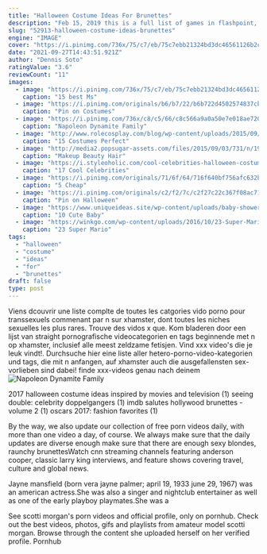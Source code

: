 ```yaml
---
title: "Halloween Costume Ideas For Brunettes"
description: "Feb 15, 2019 this is a full list of games in flashpoint, separated by platform and sortable by title, developer, and publisher. You can search it via using ctrl+f, or if you're on mobile, the find in page"
slug: "52913-halloween-costume-ideas-brunettes"
engine: "IMAGE"
cover: "https://i.pinimg.com/736x/75/c7/eb/75c7ebb21324bd3dc46561126b2c763a--spirit-week-ms-frizzle-costume.jpg"
date: "2021-09-27T14:43:51.921Z"
author: "Dennis Soto"
ratingValue: "3.6"
reviewCount: "11"
images:
  - image: "https://i.pinimg.com/736x/75/c7/eb/75c7ebb21324bd3dc46561126b2c763a--spirit-week-ms-frizzle-costume.jpg"
    caption: "15 best Ms"
  - image: "https://i.pinimg.com/originals/b6/b7/22/b6b722d4502574837cbbe02210aca48f.jpg"
    caption: "Pin on Costumes"
  - image: "https://i.pinimg.com/736x/c8/c5/66/c8c566a9a0a50e7e018ae720ef6fefe3.jpg"
    caption: "Napoleon Dynamite Family"
  - image: "http://www.rolecosplay.com/blog/wp-content/uploads/2015/09/Walking-Dead-Family.jpg"
    caption: "15 Costumes Perfect"
  - image: "http://media2.popsugar-assets.com/files/2015/09/03/731/n/1922398/909b3ed928a1ae31_Screen_Shot_2015-09-03_at_12.28.12_PModIbTE.xxxtall/i/Oil-Slick-Hair-Color-Trend.jpg"
    caption: "Makeup Beauty Hair"
  - image: "https://i.styleoholic.com/cool-celebrities-halloween-costumes-3.jpg"
    caption: "17 Cool Celebrities"
  - image: "https://i.pinimg.com/originals/71/6f/64/716f640bf756afc632b629abd0860512.jpg"
    caption: "5 Cheap"
  - image: "https://i.pinimg.com/originals/c2/f2/7c/c2f27c22c367f08ac711daf9a9c7e5cb.jpg"
    caption: "Pin on Halloween"
  - image: "https://www.uniqueideas.site/wp-content/uploads/baby-shower-thank-you-card-wording-for-group-gift-fresh-baby-shower.jpg"
    caption: "10 Cute Baby"
  - image: "https://winkgo.com/wp-content/uploads/2016/10/23-Super-Mario-Costumes-Make-You-Press-Start-Halloween-01.jpg"
    caption: "23 Super Mario"
tags:
  - "halloween"
  - "costume"
  - "ideas"
  - "for"
  - "brunettes"
draft: false
type: post
---
```


Viens dcouvrir une liste complte de toutes les catgories vido porno pour transsexuels commenant par n sur xhamster, dont toutes les niches sexuelles les plus rares. Trouve des vidos x que. Kom bladeren door een lijst van straight pornografische videocategorien en tags beginnende met n op xhamster, inclusief alle meest zeldzame fetisjen. Vind xxx video's die je leuk vindt!. Durchsuche hier eine liste aller hetero-porno-video-kategorien und tags, die mit n anfangen, auf xhamster  auch die ausgefallensten sex-vorlieben sind dabei! finde xxx-videos genau nach deinem
![Napoleon Dynamite Family](https://i.pinimg.com/736x/c8/c5/66/c8c566a9a0a50e7e018ae720ef6fefe3.jpg "Napoleon Dynamite Family")

2017 halloween costume ideas inspired by movies and television (1) seeing double: celebrity doppelgangers (1) imdb salutes hollywood brunettes - volume 2 (1) oscars 2017: fashion favorites (1)
<!--inArticleAds-->

<!--galleryOne-->

By the way, we also update our collection of free porn videos daily, with more than one video a day, of course. We always make sure that the daily updates are diverse enough  make sure that there are enough sexy blondes, raunchy brunettesWatch cnn streaming channels featuring anderson cooper, classic larry king interviews, and feature shows covering travel, culture and global news.
<!--inArticleAds-->

<!--galleryTwo-->

Jayne mansfield (born vera jayne palmer; april 19, 1933  june 29, 1967) was an american actress.She was also a singer and nightclub entertainer as well as one of the early playboy playmates.She was a
<!--galleryThree-->

See scotti morgan's porn videos and official profile, only on pornhub. Check out the best videos, photos, gifs and playlists from amateur model scotti morgan. Browse through the content she uploaded herself on her verified profile. Pornhub